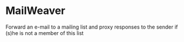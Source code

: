 MailWeaver
==========

Forward an e-mail to a mailing list and proxy responses to the sender if (s)he is not a member of this list
